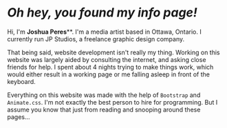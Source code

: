 # *Oh hey, you found my info page!*

Hi, I'm **Joshua Peres****. I'm a media artist based in Ottawa, Ontario. I currently run JP Studios, a freelance graphic design company.

That being said, website development isn't really my thing. Working on this website was largely aided by consulting the internet, and asking close friends for help. I spent about 4 nights trying to make things work, which would either result in a working page or me falling asleep in front of the keyboard.

Everything on this website was made with the help of `Bootstrap` and `Animate.css`. I'm not exactly the best person to hire for programming. But I assume you know that just from reading and snooping around these pages...